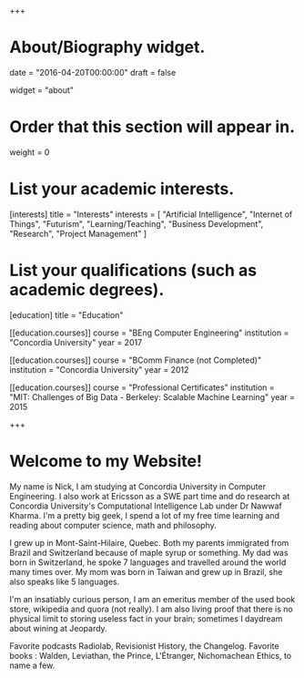 +++
# About/Biography widget.

date = "2016-04-20T00:00:00"
draft = false

widget = "about"

# Order that this section will appear in.
weight = 0

# List your academic interests.
[interests]
  title = "Interests"
  interests = [
    "Artificial Intelligence",
    "Internet of Things",
    "Futurism",
    "Learning/Teaching",
    "Business Development",
    "Research",
    "Project Management"
  ]

# List your qualifications (such as academic degrees).
[education]
  title = "Education"

[[education.courses]]
  course = "BEng Computer Engineering"
  institution = "Concordia University"
  year = 2017

[[education.courses]]
  course = "BComm Finance (not Completed)"
  institution = "Concordia University"
  year = 2012

[[education.courses]]
  course = "Professional Certificates"
  institution = "MIT: Challenges of Big Data - Berkeley: Scalable Machine Learning"
  year = 2015

+++

# Welcome to my Website!

My name is Nick, I am studying at Concordia University in Computer Engineering. I also work at Ericsson as a SWE part time and do research at Concordia University's Computational Intelligence Lab under Dr Nawwaf Kharma. I'm a pretty big geek, I spend a lot of my free time learning and reading about computer science, math and philosophy.

I grew up in Mont-Saint-Hilaire, Quebec. Both my parents immigrated from Brazil and Switzerland because of maple syrup or something. My dad was born in Switzerland, he spoke 7 languages and travelled around the world many times over. My mom was born in Taiwan and grew up in Brazil, she also speaks like 5 languages.

I'm an insatiably curious person, I am an emeritus member of the used book store, wikipedia and quora (not really). I am also living proof that there is no physical limit to storing useless fact in your brain; sometimes I daydream about wining at Jeopardy.

Favorite podcasts Radiolab, Revisionist History, the Changelog. Favorite books : Walden, Leviathan, the Prince, L'Étranger, Nichomachean Ethics, to name a few.
